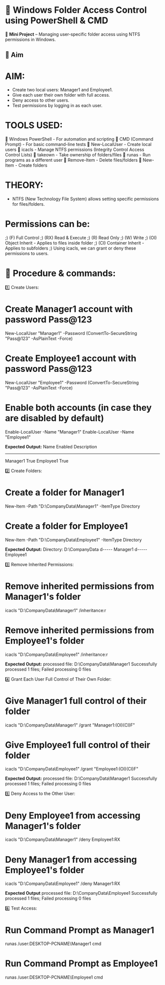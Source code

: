 # 📂 Windows Folder Access Control using PowerShell & CMD

🎯 **Mini Project** – Managing user-specific folder access using NTFS permissions in Windows.
## 🎯 Aim

# AIM:
-  Create two local users: Manager1 and Employee1.
-  Give each user their own folder with full access.
-  Deny access to other users.
-  Test permissions by logging in as each user.

# TOOLS USED:

📍 Windows PowerShell - For automation and scripting
📍 CMD (Command Prompt) - For basic command-line tests
📍 New-LocalUser - Create local users
📍 icacls - Manage NTFS permissions (Integrity Control Access Control Lists)
📍 takeown - Take ownership of folders/files
📍 runas - Run programs as a different user
📍 Remove-Item - Delete files/folders
📍 New-Item - Create folders

# THEORY:
-  NTFS (New Technology File System) allows setting specific permissions for files/folders.
# Permissions can be:

;) (F)   Full Control
;) (RX)  Read & Execute
;) (R)   Read Only
;) (W)   Write
;) (OI)  Object Inherit - Applies to files inside folder
;) (CI)  Container Inherit - Applies to subfolders
;) Using icacls, we can grant or deny these permissions to users.

# 📝 Procedure & commands:

1️⃣ Create Users:
# Create Manager1 account with password Pass@123

New-LocalUser "Manager1" -Password (ConvertTo-SecureString "Pass@123" -AsPlainText -Force)

# Create Employee1 account with password Pass@123

New-LocalUser "Employee1" -Password (ConvertTo-SecureString "Pass@123" -AsPlainText -Force)

# Enable both accounts (in case they are disabled by default)

Enable-LocalUser -Name "Manager1"
Enable-LocalUser -Name "Employee1"

**Expected Output:**
Name      Enabled Description
----      ------- -----------
Manager1  True
Employee1 True

2️⃣ Create Folders:

# Create a folder for Manager1

New-Item -Path "D:\CompanyData\Manager1" -ItemType Directory

# Create a folder for Employee1

New-Item -Path "D:\CompanyData\Employee1" -ItemType Directory

**Expected Output:**
Directory: D:\CompanyData
d-----   <date-time>   Manager1
d-----   <date-time>   Employee1

3️⃣ Remove Inherited Permissions:

# Remove inherited permissions from Manager1's folder
icacls "D:\CompanyData\Manager1" /inheritance:r

# Remove inherited permissions from Employee1's folder
icacls "D:\CompanyData\Employee1" /inheritance:r

**Expected Output:**
processed file: D:\CompanyData\Manager1
Successfully processed 1 files; Failed processing 0 files

4️⃣ Grant Each User Full Control of Their Own Folder:
# Give Manager1 full control of their folder
icacls "D:\CompanyData\Manager1" /grant "Manager1:(OI)(CI)F"

# Give Employee1 full control of their folder
icacls "D:\CompanyData\Employee1" /grant "Employee1:(OI)(CI)F"

**Expected Output:**
processed file: D:\CompanyData\Manager1
Successfully processed 1 files; Failed processing 0 files

5️⃣ Deny Access to the Other User:
# Deny Employee1 from accessing Manager1's folder
icacls "D:\CompanyData\Manager1" /deny Employee1:RX

# Deny Manager1 from accessing Employee1's folder
icacls "D:\CompanyData\Employee1" /deny Manager1:RX

**Expected Output**
processed file: D:\CompanyData\Employee1
Successfully processed 1 files; Failed processing 0 files

6️⃣ Test Access:
# Run Command Prompt as Manager1
runas /user:DESKTOP-PCNAME\Manager1 cmd

# Run Command Prompt as Employee1
runas /user:DESKTOP-PCNAME\Employee1 cmd
